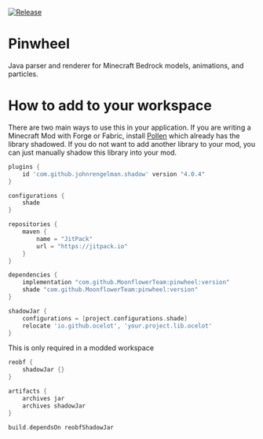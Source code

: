 [![Release](https://jitpack.io/v/MoonflowerTeam/pinwheel.svg)](https://jitpack.io/#MoonflowerTeam/pinwheel)

# Pinwheel

Java parser and renderer for Minecraft Bedrock models, animations, and particles.

# How to add to your workspace

There are two main ways to use this in your application. If you are writing a Minecraft Mod with Forge or Fabric,
install [Pollen](https://github.com/MoonflowerTeam/pollen) which already has the library shadowed. If you do not want
to add another library to your mod, you can just manually shadow this library into your mod.

```gradle
plugins {
    id 'com.github.johnrengelman.shadow' version "4.0.4"
}

configurations {
    shade
}

repositories {
    maven {
        name = "JitPack"
        url = "https://jitpack.io"
    }
}

dependencies {
    implementation "com.github.MoonflowerTeam:pinwheel:version"
    shade "com.github.MoonflowerTeam:pinwheel:version"
}

shadowJar {
    configurations = [project.configurations.shade]
    relocate 'io.github.ocelot', 'your.project.lib.ocelot'
}
```

This is only required in a modded workspace

```gradle
reobf {
    shadowJar {}
}

artifacts {
    archives jar
    archives shadowJar
}

build.dependsOn reobfShadowJar
```
